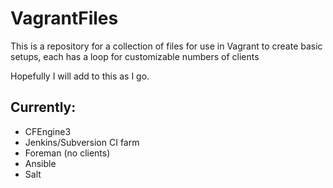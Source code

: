 # VagrantFiles
This is a repository for a collection of files for use in Vagrant to create basic setups, each has a loop for customizable numbers of clients

Hopefully I will add to this as I go.

## Currently:
- CFEngine3
- Jenkins/Subversion CI farm
- Foreman (no clients)
- Ansible
- Salt
